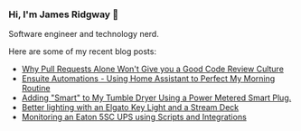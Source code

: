### Hi, I'm James Ridgway 👋
Software engineer and technology nerd.

Here are some of my recent blog posts:
  * [Why Pull Requests Alone Won&#x27;t Give you a Good Code Review Culture](https://www.jamesridgway.co.uk/why-pull-requests-alone-wont-give-you-a-good-code-review-culture/)
  * [Ensuite Automations - Using Home Assistant to Perfect My Morning Routine](https://www.jamesridgway.co.uk/using-home-assistant-to-perfect-my-morning-routine/)
  * [Adding &quot;Smart&quot; to My Tumble Dryer Using a Power Metered Smart Plug.](https://www.jamesridgway.co.uk/adding-smart-to-my-tumble-dryer-using-a-power-metered-smart-plug/)
  * [Better lighting with an Elgato Key Light and a Stream Deck](https://www.jamesridgway.co.uk/better-lighting-with-an-elgato-key-light-and-a-stream-deck/)
  * [Monitoring an Eaton 5SC UPS using Scripts and Integrations](https://www.jamesridgway.co.uk/monitoring-eaton-5sc-ups-scripts-and-integration-network-tools-home-assistant/)

